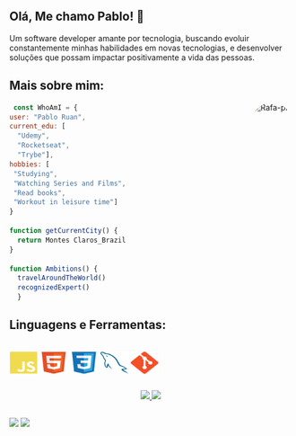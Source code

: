 ## Olá, Me chamo Pablo! 👋
Um software developer amante por tecnologia, buscando evoluir constantemente minhas habilidades em novas tecnologias, e desenvolver soluções que possam impactar positivamente a vida das pessoas.
## **Mais sobre mim:**
<img align="right" alt="Rafa-pic" height="180" style="border-radius:50px;" src="https://miro.medium.com/max/680/0*7Q3yvSIv_t0ioJ-Z.gif"/>

  ```Javascript
   const WhoAmI = {
  user: "Pablo Ruan",
  current_edu: [
    "Udemy",
    "Rocketseat",
    "Trybe"],
  hobbies: [
   "Studying",
   "Watching Series and Films",
   "Read books",
   "Workout in leisure time"]
}
	
 function getCurrentCity() {
	return Montes Claros_Brazil
  }
	
function Ambitions() {
	travelAroundTheWorld()
	recognizedExpert()
	} 
  ```

  
## **Linguagens e Ferramentas:** 
  
<div style="display: inline_block"><br>
  <img align="center" alt="Pablo-Js" height="40" width="50" src="https://raw.githubusercontent.com/devicons/devicon/master/icons/javascript/javascript-plain.svg">
  <img align="center" alt="Pablo-HTML" height="40" width="50" src="https://raw.githubusercontent.com/devicons/devicon/master/icons/html5/html5-original.svg">
  <img align="center" alt="Pablo-CSS" height="40" width="50" src="https://raw.githubusercontent.com/devicons/devicon/master/icons/css3/css3-original.svg">
  <img align="center" alt="Pablo-MySQL" height="40" width="50" src="https://raw.githubusercontent.com/alexandresaints/alexandresaints/main/Profile--GitHubAuxiliaryFiles/mysql-plain.svg">
  <img align="center" alt="Pablo-Git" height="40" width="50" src="https://raw.githubusercontent.com/alexandresaints/alexandresaints/main/Profile--GitHubAuxiliaryFiles/git-plain.svg">
</div>

##

<div align="center">
  <a href="https://github.com/PabloRuanP">
  <img height="180em" src="https://github-readme-stats.vercel.app/api?username=PabloRuanP&show_icons=true&theme=dracula&include_all_commits=true&count_private=true"/>
  <img height="180em" src="https://github-readme-stats.vercel.app/api/top-langs/?username=PabloRuanP&theme=dracula&hide_langs_below=1"/>
</div>

##
<p align="left">
  <a target="_blank" href="#" alt="Linkedin">
  <img src="https://img.shields.io/badge/-LinkedIn-%230077B5?style=for-the-badge&logo=linkedin&logoColor=white" target="_blank"></a> 
 
   <a target="_blank" href="mailto:pablommoc@gmail.com" alt="Gmail">
  <img src="https://img.shields.io/badge/Gmail-D14836?style=for-the-badge&logo=gmail&logoColor=white"</a>
</p>
<br>
